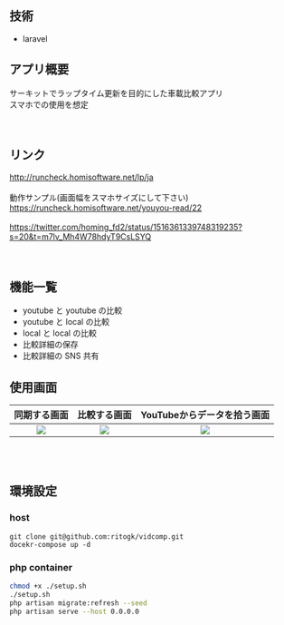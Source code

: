 ## 技術
- laravel

## アプリ概要

サーキットでラップタイム更新を目的にした車載比較アプリ<br>
スマホでの使用を想定<br>
<br>
<br>

## リンク

http://runcheck.homisoftware.net/lp/ja <br>
<br>
動作サンプル(画面幅をスマホサイズにして下さい)<br>
https://runcheck.homisoftware.net/youyou-read/22<br>
<br>
https://twitter.com/homing_fd2/status/1516361339748319235?s=20&t=m7lv_Mh4W78hdyT9CsLSYQ<br>
<br>
<br>

## 機能一覧

- youtube と youtube の比較
- youtube と local の比較
- local と local の比較
- 比較詳細の保存
- 比較詳細の SNS 共有

## 使用画面

| 同期する画面 | 比較する画面 | YouTubeからデータを拾う画面 |
| :---------------------------------------------------------------------------------------------------------------: | :-: | :-: |
| <img src="https://github.com/ritogk/runcheck/assets/72111956/6218c71b-a4db-4ddf-8367-ba60eba0dd7f"> | <img src="https://github.com/ritogk/runcheck/assets/72111956/42e1c04c-9700-4717-969a-512e24cb456e"> | <img src="https://github.com/ritogk/runcheck/assets/72111956/cf937760-5b93-4026-aa31-d66e426312e7"> |

<br>
<br>

## 環境設定

### host

```
git clone git@github.com:ritogk/vidcomp.git
docekr-compose up -d
```

### php container

```sh
chmod +x ./setup.sh
./setup.sh
php artisan migrate:refresh --seed
php artisan serve --host 0.0.0.0
```

<br>
<br>
